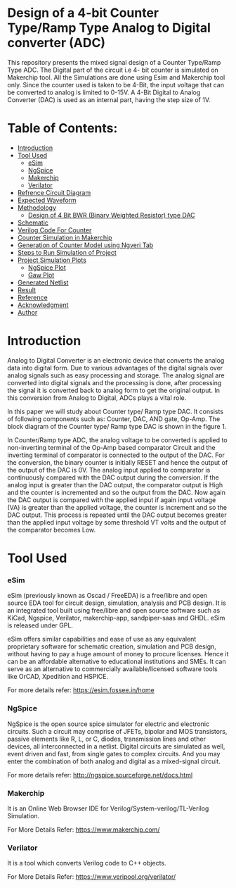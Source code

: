 # Design of a 4-bit Counter Type/Ramp Type Analog to Digital converter (ADC)
This repository presents the mixed signal design of a Counter Type/Ramp Type ADC. The Digital part of the circuit i.e 4- bit counter is simulated on Makerchip tool. All the Simulations are done using Esim and Makerchip tool only. Since the counter used is taken to be 4-Bit, the input voltage that can be converted to analog is limited to 0-15V. A 4-Bit Digital to Analog Converter (DAC) is used as an internal part, having the step size of 1V. 

# Table of Contents:
* [Introduction](#Introduction)
* [Tool Used](#Tool-Used)
    * [eSim](#eSim)
    * [NgSpice](#NgSpice)
    * [Makerchip](#Makerchip)
    * [Verilator](#Verilator)
* [Refrence Circuit Diagram](#Refrence-Circuit-Diagram)
* [Expected Waveform](#Expected-Waveform)
* [Methodology](#Methodology)
    * [Design of 4 Bit BWR (Binary Weighted Resistor) type DAC](#Design-of-4-Bit-BWR-(Binary-Weighted-Resistor)-type-DAC)
* [Schematic](#Schematic)
* [Verilog Code For Counter](#Verilog-Code-For-Counter)
* [Counter Simulation in Makerchip](#Counter-Simulation-in-Makerchip)
* [Generation of Counter Model using Ngveri Tab](#Generation-of-Counter-Model-using-Ngveri-Tab)
* [Steps to Run Simulation of Project](#Steps-to-Run-Simulation-of-Project)
* [Project Simulation Plots](#Project-Simulation-Plots)
   * [NgSpice Plot](#NgSpice-Plot)
   * [Gaw Plot](#Gaw-Plot)
* [Generated Netlist](#Generated-Netlist)
* [Result](#Result)
* [Reference](#Reference)
* [Acknowledgment](#Acknowledgment)
* [Author](#Author)

# Introduction

Analog to Digital Converter is an electronic device that converts the analog data into digital form. Due to various advantages of the digital signals over analog signals such as easy processing and storage. The analog signal are converted into digital signals and the processing is done, after processing the signal it is converted back to analog form to get the original output. In this conversion from Analog to Digital, ADCs plays a vital role. 

In this paper we will study about Counter type/ Ramp type DAC. It consists of following components such as: Counter, DAC, AND gate, Op-Amp. The block diagram of the Counter type/ Ramp type DAC is shown in the figure 1. 

In Counter/Ramp type ADC, the analog voltage to be converted is applied to non-inverting terminal of the Op-Amp based comparator Circuit and the inverting terminal of comparator is connected to the output of the DAC. For the conversion, the binary counter is initially RESET and hence the output of the output of the DAC is 0V. The analog input applied to comparator is continuously compared with the DAC output during the conversion. If the analog input is greater than the DAC output, the comparator output is High and the counter is incremented and so the output from the DAC. Now again the DAC output is compared with the applied input if again input voltage (VA) is greater than the
applied voltage, the counter is increment and so the DAC output. This process is repeated until the DAC output becomes greater than the applied input voltage by some threshold VT volts and the output of the comparator becomes Low.

# Tool Used

### eSim

eSim (previously known as Oscad / FreeEDA) is a free/libre and open source EDA tool for circuit design, simulation, analysis and PCB design. It is an integrated tool built using free/libre and open source software such as KiCad, Ngspice, Verilator, makerchip-app, sandpiper-saas and GHDL. eSim is released under GPL.

eSim offers similar capabilities and ease of use as any equivalent proprietary software for schematic creation, simulation and PCB design, without having to pay a huge amount of money to procure licenses. Hence it can be an affordable alternative to educational institutions and SMEs. It can serve as an alternative to commercially available/licensed software tools like OrCAD, Xpedition and HSPICE.

For more details refer:
https://esim.fossee.in/home

### NgSpice

NgSpice is the open source spice simulator for electric and electronic circuits. Such a circuit may comprise of JFETs, bipolar and MOS transistors, passive elements like R, L, or C, diodes, transmission lines and other devices, all interconnected in a netlist. Digital circuits are simulated as well, event driven and fast, from single gates to complex circuits. And you may enter the combination of both analog and digital as a mixed-signal circuit.

For more details refer:
http://ngspice.sourceforge.net/docs.html

### Makerchip

It is an Online Web Browser IDE for Verilog/System-verilog/TL-Verilog Simulation. 

For More Details Refer:
https://www.makerchip.com/

### Verilator

It is a tool which converts Verilog code to C++ objects. 

For More Details Refer:
https://www.veripool.org/verilator/
